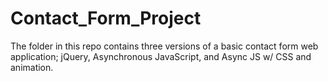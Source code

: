 # Contact_Form_Project
The folder in this repo contains three versions of a basic contact form web application; jQuery, Asynchronous JavaScript, and Async JS w/ CSS and animation.
